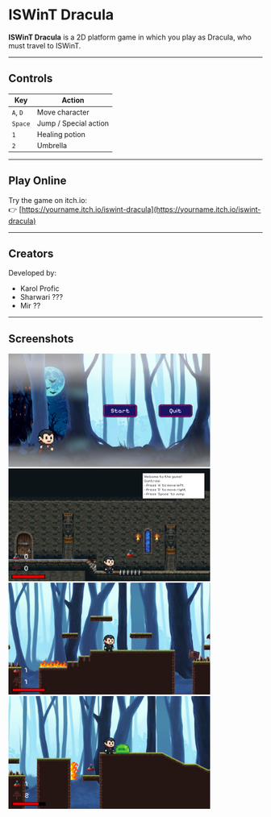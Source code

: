 # ISWinT Dracula

**ISWinT Dracula** is a 2D platform game in which you play as Dracula, who must travel to ISWinT.

---

## Controls

| Key            | Action                   |
|----------------|--------------------------|
| `A`, `D`       | Move character           |
| `Space`        | Jump / Special action    |
| `1`            | Healing potion           |
| `2`            | Umbrella                 |

---

## Play Online

Try the game on itch.io:  
👉 [https://yourname.itch.io/iswint-dracula](https://yourname.itch.io/iswint-dracula)

---

## Creators

Developed by:
- Karol Profic
- Sharwari ???
- Mir ??

---

## Screenshots

<p float="left">
  <img src="./Screenshot/1.png" width="400"/>
  <img src="./Screenshot/2.png" width="400"/>
  <img src="./Screenshot/3.png" width="400"/>
  <img src="./Screenshot/4.png" width="400"/>
</p>
